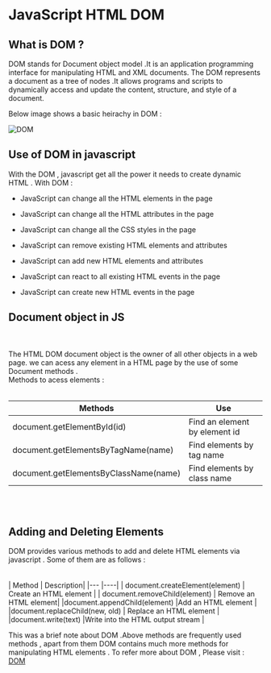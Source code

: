 

# JavaScript HTML DOM



## What is DOM ?
 DOM stands for Document object model .It is an application programming interface for manipulating HTML and XML documents. The DOM represents a document as a tree of nodes .It allows programs and scripts to dynamically access and update the content, structure, and style of a document.


Below image shows a basic heirachy in DOM :


![DOM ](https://searchengineland.com/figz/wp-content/seloads/2015/05/Microsoft-PowerPoint.jpg)


## Use of DOM in javascript 

With the DOM , javascript get all the power it needs to create dynamic HTML . With DOM :

* JavaScript can change all the HTML elements in the page

* JavaScript can change all the HTML attributes in the page

* JavaScript can change all the CSS styles in the page

* JavaScript can remove existing HTML elements and attributes 

* JavaScript can add new HTML elements and attributes

* JavaScript can react to all existing HTML events in the page

* JavaScript can create new HTML events in the page


## Document object in JS
<br>
<br>
The HTML DOM document object is the owner of all other objects in a  web page.  we can acess any element in a HTML page by the use of some Document methods . 
<br>
Methods to acess elements :
<br>

<br>

| Methods  | Use |
| ------------ | ------------- |
| document.getElementById(id) |  Find an element by element id |
| document.getElementsByTagName(name)  | Find elements by tag name  |
| document.getElementsByClassName(name)  | 	Find elements by class name  |

<br>
<br>

## Adding and Deleting Elements
DOM provides various methods to add and delete HTML elements via javascript . Some of them are as follows :
<br>
<br>
 <br>
| Method |	Description|
|--- |----|
|
document.createElement(element) |	Create an HTML element |
 | document.removeChild(element) |	Remove an HTML element|
|document.appendChild(element)	|Add an HTML element |
|document.replaceChild(new, old)	| Replace an HTML element |
|document.write(text)	|Write into the HTML output stream |


This was a brief  note about DOM .Above methods are frequently used methods , apart from them DOM contains much more methods for manipulating HTML elements . To refer more about DOM , Please visit : [DOM](https://www.w3schools.com/js/js_htmldom_document.asp) 
